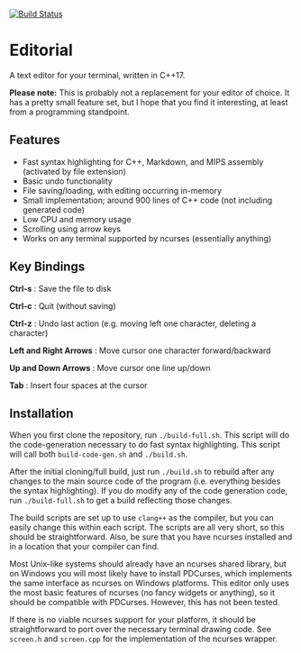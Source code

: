 [![Build Status](https://travis-ci.com/csb6/editorial.svg?branch=master)](https://travis-ci.com/csb6/editorial)

# Editorial

A text editor for your terminal, written in C++17.

**Please note:** This is probably not a replacement for your
editor of choice. It has a pretty small feature set, but I hope that
you find it interesting, at least from a programming standpoint.

## Features

- Fast syntax highlighting for C++, Markdown, and MIPS assembly
  (activated by file extension)
- Basic undo functionality
- File saving/loading, with editing occurring in-memory
- Small implementation; around 900 lines of C++ code (not including generated code)
- Low CPU and memory usage
- Scrolling using arrow keys
- Works on any terminal supported by ncurses (essentially anything)

## Key Bindings

**Ctrl-s** : Save the file to disk

**Ctrl-c** : Quit (without saving)

**Ctrl-z** : Undo last action (e.g. moving left one character, deleting
a character)

**Left and Right Arrows** : Move cursor one character forward/backward

**Up and Down Arrows** : Move cursor one line up/down

**Tab** : Insert four spaces at the cursor

## Installation

When you first clone the repository, run `./build-full.sh`. This
script will do the code-generation necessary to do fast syntax
highlighting. This script will call both `build-code-gen.sh` and
`./build.sh`.

After the initial cloning/full build, just run `./build.sh` to rebuild after any changes
to the main source code of the program (i.e. everything besides the
syntax highlighting). If you do modify any of the code generation code,
run `./build-full.sh` to get a build reflecting those changes.

The build scripts are set up to use `clang++` as the compiler, but you can
easily change this within each script. The scripts are all very short, so this
should be straightforward. Also, be sure that you have ncurses installed
and in a location that your compiler can find.

Most Unix-like systems should already have an ncurses shared library, but
on Windows you will most likely have to install PDCurses, which implements
the same interface as ncurses on Windows platforms. This editor only uses the
most basic features of ncurses (no fancy widgets or anything), so it should be
compatible with PDCurses. However, this has not been tested.

If there is no viable ncurses support for your platform, it should be
straightforward to port over the necessary terminal drawing code.
See `screen.h` and `screen.cpp` for the implementation of the ncurses wrapper.